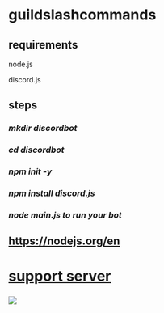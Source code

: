 # guildslashcommands 

## requirements

node.js

discord.js

## steps

### ***mkdir discordbot<sup>*** ###

### ***cd discordbot*** ###

### ***npm init -y*** ###

### ***npm install discord.js*** ###

### ***node main.js to run your bot*** ###

## https://nodejs.org/en

# **[support server](https://discord.gg/YG6MxSNm38)**

### ![](https://cdn.discordapp.com/attachments/1242055520450515036/1242056176305307760/Ccg_logo.webp?ex=664c7274&is=664b20f4&hm=282904fc4d0b3cd4a7d69317776ea50c3896a5e234af789486547728f0013f43&)
